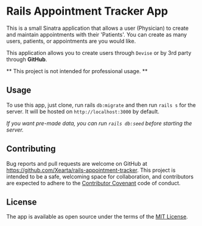 # Rails Appointment Tracker App

This is a small Sinatra application that allows a user (Physician) to create and maintain appointments with their 'Patients'. You can create as many users, patients, or appointments are you would like. 

This application allows you to create users through `Devise` or by 3rd party through **GitHub**.

** This project is not intended for professional usage. **


## Usage
To use this app, just clone, run rails `db:migrate` and then run `rails s` for the server. It will be hosted on `http://localhost:3000` by default.

*If you want pre-made data, you can run `rails db:seed` before starting the server.*


## Contributing

Bug reports and pull requests are welcome on GitHub at https://github.com/Xearta/rails-appointment-tracker. This project is intended to be a safe, welcoming space for collaboration, and contributors are expected to adhere to the [Contributor Covenant](http://contributor-covenant.org) code of conduct.

## License

The app is available as open source under the terms of the [MIT License](https://opensource.org/licenses/MIT).
